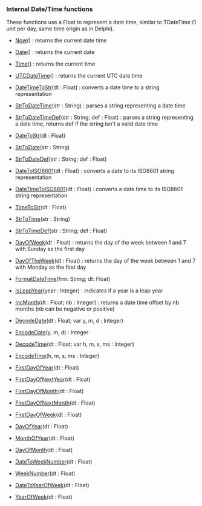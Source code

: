 ### Internal Date/Time functions ###

These functions use a Float to represent a date time, similar to TDateTime (1 unit per day, same time origin as in Delphi).

  * [Now](InternalNow.md)() : returns the current date time
  * [Date](InternalDate.md)() : returns the current date
  * [Time](InternalTime.md)() : returns the current time

  * [UTCDateTime](InternalUTCDateTime.md)() : returns the current UTC date time

  * [DateTimeToStr](InternalDateTimeToStr.md)(dt : Float) : converts a date time to a string representation
  * [StrToDateTime](InternalStrToDateTime.md)(str : String) : parses a string representing a date time
  * [StrToDateTimeDef](InternalStrToDateTimeDef.md)(str : String; def : Float) : parses a string representing a date time, returns def if the string isn't a valid date time

  * [DateToStr](InternalDateToStr.md)(dt : Float)
  * [StrToDate](InternalStrToDate.md)(str : String)
  * [StrToDateDef](InternalStrToDateDef.md)(str : String; def : Float)

  * [DateToISO8601](InternalDateToISO8601.md)(dt : Float) : converts a date to its ISO8601 string representation
  * [DateTimeToISO8601](InternalDateTimeToISO8601.md)(dt : Float) : converts a date time to its ISO8601 string representation

  * [TimeToStr](InternalTimeToStr.md)(dt : Float)
  * [StrToTime](InternalStrToTime.md)(str : String)
  * [StrToTimeDef](InternalStrToTimeDef.md)(str : String; def : Float)

  * [DayOfWeek](InternalDayOfWeek.md)(dt : Float) : returns the day of the week between 1 and 7 with Sunday as the first day
  * [DayOfTheWeek](InternalDayOfTheWeek.md)(dt : Float) : returns the day of the week between 1 and 7 with Monday as the first day
  * [FormatDateTime](InternalFormatDateTime.md)(frm: String; dt: Float)
  * [IsLeapYear](InternalIsLeapYear.md)(year : Integer) : indicates if a year is a leap year
  * [IncMonth](InternalIncMonth.md)(dt : Float; nb : Integer) : returns a date time offset by nb months (nb can be negative or positive)
  * [DecodeDate](InternalDecodeDate.md)(dt : Float; var y, m, d : Integer)
  * [EncodeDate](InternalEncodeDate.md)(y, m, d) : Integer
  * [DecodeTime](InternalDecodeTime.md)(dt : Float; var h, m, s, ms : Integer)
  * [EncodeTime](InternalEncodeTime.md)(h, m, s, ms : Integer)

  * [FirstDayOfYear](InternalFirstDayOfYear.md)(dt : Float)
  * [FirstDayOfNextYear](InternalFirstDayOfNextYear.md)(dt : Float)
  * [FirstDayOfMonth](InternalFirstDayOfMonth.md)(dt : Float)
  * [FirstDayOfNextMonth](InternalFirstDayOfNextMonth.md)(dt : Float)
  * [FirstDayOfWeek](InternalFirstDayOfWeek.md)(dt : Float)
  * [DayOfYear](InternalDayOfYear.md)(dt : Float)
  * [MonthOfYear](InternalMonthOfYear.md)(dt : Float)
  * [DayOfMonth](InternalDayOfMonth.md)(dt : Float)

  * [DateToWeekNumber](InternalDateToWeekNumber.md)(dt : Float)
  * [WeekNumber](InternalWeekNumber.md)(dt : Float)
  * [DateToYearOfWeek](InternalDateToYearOfWeek.md)(dt : Float)
  * [YearOfWeek](InternalYearOfWeek.md)(dt : Float)